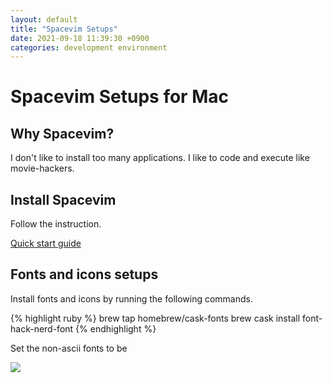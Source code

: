 ```yaml
---
layout: default
title: "Spacevim Setups"
date: 2021-09-18 11:39:30 +0900
categories: development environment
---
```


# Spacevim Setups for Mac

## Why Spacevim?

I don't like to install too many applications.
I like to code and execute like movie-hackers.

## Install Spacevim

Follow the instruction.

[Quick start guide](https://spacevim.org/quick-start-guide/)


## Fonts and icons setups  

Install fonts and icons by running the following commands.

{% highlight ruby %}
brew tap homebrew/cask-fonts
brew cask install font-hack-nerd-font
{% endhighlight %}

Set the non-ascii fonts to be 

![]({{site.baseurl}}/images/iterm2-fonts.png)



